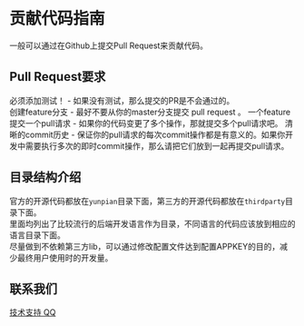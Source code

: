 # 贡献代码指南  
一般可以通过在Github上提交Pull Request来贡献代码。

## Pull Request要求  

必须添加测试！ - 如果没有测试，那么提交的PR是不会通过的。  
创建feature分支 - 最好不要从你的master分支提交 pull request 。 
一个feature提交一个pull请求 - 如果你的代码变更了多个操作，那就提交多个pull请求吧。
清晰的commit历史 - 保证你的pull请求的每次commit操作都是有意义的。如果你开发中需要执行多次的即时commit操作，那么请把它们放到一起再提交pull请求。

## 目录结构介绍  

官方的开源代码都放在`yunpian`目录下面，第三方的开源代码都放在`thirdparty`目录下面。  
里面均列出了比较流行的后端开发语言作为目录，不同语言的代码应该放到相应的语言目录下面。  
尽量做到不依赖第三方lib，可以通过修改配置文件达到配置APPKEY的目的，减少最终用户使用时的开发量。  

## 联系我们
[技术支持 QQ](https://static.meiqia.com/dist/standalone.html?eid=30951&groupid=0d20ab23ab4702939552b3f81978012f&metadata={"name":"github"})


